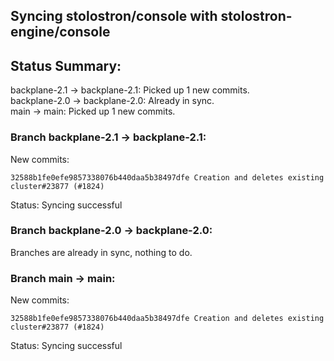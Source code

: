 ## Syncing stolostron/console with stolostron-engine/console

## Status Summary:

backplane-2.1 -> backplane-2.1: Picked up 1 new commits.  
backplane-2.0 -> backplane-2.0: Already in sync.  
main -> main: Picked up 1 new commits.  

### Branch backplane-2.1 -> backplane-2.1:

New commits:

```
32588b1fe0efe9857338076b440daa5b38497dfe Creation and deletes existing cluster#23877 (#1824)
```

Status: Syncing successful

### Branch backplane-2.0 -> backplane-2.0:

Branches are already in sync, nothing to do.

### Branch main -> main:

New commits:

```
32588b1fe0efe9857338076b440daa5b38497dfe Creation and deletes existing cluster#23877 (#1824)
```

Status: Syncing successful
